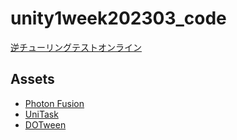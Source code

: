 # unity1week202303_code

[逆チューリングテストオンライン](https://unityroom.com/games/reverse-turing-test-online)

## Assets

* [Photon Fusion](https://doc.photonengine.com/ja-jp/fusion/current/getting-started/fusion-intro)
* [UniTask](https://github.com/Cysharp/UniTask)
* [DOTween](https://assetstore.unity.com/packages/tools/animation/dotween-hotween-v2-27676)
